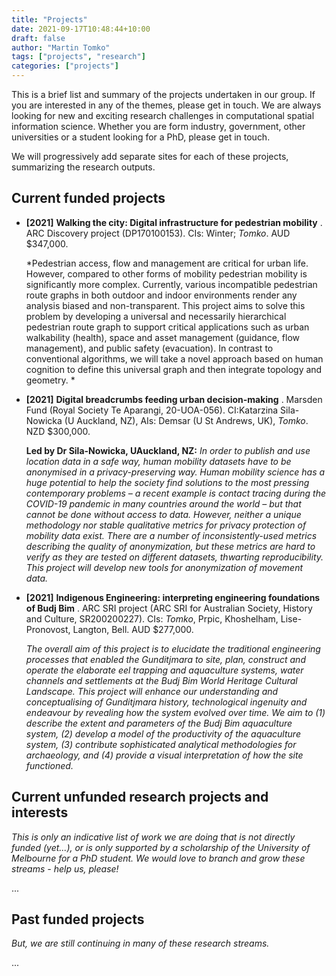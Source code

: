 ```yaml
---
title: "Projects"
date: 2021-09-17T10:48:44+10:00
draft: false
author: "Martin Tomko"
tags: ["projects", "research"]
categories: ["projects"]
---
```


This is a brief list and summary of the projects undertaken in our group. If you are interested in any of the themes, please get in touch. We are always looking for new and exciting research challenges in computational spatial information science. Whether you are form industry, government, other universities or a student looking for a PhD, please get in touch.

We will progressively add separate sites for each of these projects, summarizing the research outputs.

## Current funded projects

- __[2021]__ __Walking the city: Digital infrastructure for pedestrian mobility__ . ARC Discovery project (DP170100153). CIs: Winter; _Tomko_.  AUD \$347,000.

  *Pedestrian access, flow and management are critical for urban life. However, compared to other forms of mobility pedestrian mobility is significantly more complex. Currently, various incompatible pedestrian route graphs in both outdoor and indoor environments render any analysis biased and non-transparent. This project aims to solve this problem by developing a universal and necessarily hierarchical pedestrian route graph to support critical applications such as urban walkability (health), space and asset management (guidance, flow management), and public safety (evacuation). In contrast to conventional algorithms, we will take a novel approach based on human cognition to define this universal graph and then integrate topology and geometry. *
  
- __[2021]__ __Digital breadcrumbs feeding urban decision-making__ . Marsden Fund (Royal Society Te Aparangi,  20-UOA-056). CI:Katarzina Sila-Nowicka (U Auckland, NZ), AIs: Demsar (U St Andrews, UK), _Tomko_. NZD $300,000. 

  __Led by Dr Sila-Nowicka, UAuckland, NZ:__ *In order to publish and use location data in a safe way, human mobility datasets have to be anonymised in a privacy-preserving way. Human mobility science has a huge potential to help the society find solutions to the most pressing contemporary problems – a recent example is contact tracing during the COVID-19 pandemic in many countries around the world – but that cannot be done without access to data. However, neither a unique methodology nor stable qualitative metrics for privacy protection of mobility data exist. There are a number of inconsistently-used metrics describing the quality of anonymization, but these metrics are hard to verify as they are tested on different datasets, thwarting reproducibility. This project will develop new tools for anonymization of movement data.* 
  
- __[2021]__ __Indigenous Engineering: interpreting engineering foundations of Budj Bim__ . ARC SRI project (ARC SRI for Australian Society, History and Culture,  SR200200227). CIs: _Tomko_, Prpic, Khoshelham, Lise-Pronovost, Langton, Bell. AUD $277,000. 

  *The overall aim of this project is to elucidate the traditional engineering processes that enabled the Gunditjmara to site, plan, construct and operate the elaborate eel trapping and aquaculture systems, water channels and settlements at the Budj Bim World Heritage Cultural Landscape. This project will enhance our understanding and conceptualising of Gunditjmara history, technological ingenuity and endeavour by revealing how the system evolved over time. We aim to (1) describe the extent and parameters of the Budj Bim aquaculture system, (2) develop a model of the productivity of the aquaculture system, (3) contribute sophisticated analytical methodologies for archaeology, and (4) provide a visual interpretation of how the site functioned.*
  

## Current unfunded research projects and interests

*This is only an indicative list of work we are doing that is not directly funded (yet...), or is only supported by a scholarship of the University of Melbourne for a PhD student. We would love to branch and grow these streams - help us, please!*

...

## Past funded projects 

*But, we are still continuing in many of these research streams.*

...